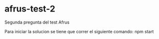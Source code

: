 # afrus-test-2
Segunda pregunta del test Afrus

Para iniciar la solucion se tiene que correr el siguiente comando: npm start
